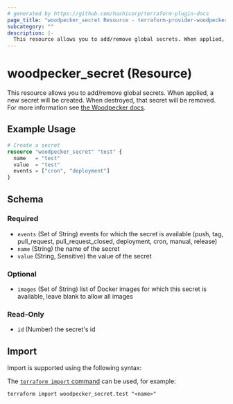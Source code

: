 ```yaml
---
# generated by https://github.com/hashicorp/terraform-plugin-docs
page_title: "woodpecker_secret Resource - terraform-provider-woodpecker"
subcategory: ""
description: |-
  This resource allows you to add/remove global secrets. When applied, a new secret will be created. When destroyed, that secret will be removed. For more information see the Woodpecker docs https://woodpecker-ci.org/docs/usage/secrets.
---
```


# woodpecker_secret (Resource)

This resource allows you to add/remove global secrets. When applied, a new secret will be created. When destroyed, that secret will be removed. For more information see [the Woodpecker docs](https://woodpecker-ci.org/docs/usage/secrets).

## Example Usage

```terraform
# Create a secret
resource "woodpecker_secret" "test" {
  name   = "test"
  value  = "test"
  events = ["cron", "deployment"]
}
```

<!-- schema generated by tfplugindocs -->
## Schema

### Required

- `events` (Set of String) events for which the secret is available (push, tag, pull_request, pull_request_closed, deployment, cron, manual, release)
- `name` (String) the name of the secret
- `value` (String, Sensitive) the value of the secret

### Optional

- `images` (Set of String) list of Docker images for which this secret is available, leave blank to allow all images

### Read-Only

- `id` (Number) the secret's id

## Import

Import is supported using the following syntax:

The [`terraform import` command](https://developer.hashicorp.com/terraform/cli/commands/import) can be used, for example:

```shell
terraform import woodpecker_secret.test "<name>"
```
